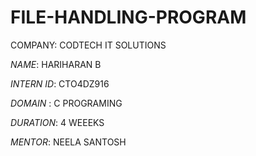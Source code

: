 # FILE-HANDLING-PROGRAM
COMPANY: CODTECH IT SOLUTIONS

*NAME*: HARIHARAN B

*INTERN ID*: CTO4DZ916

*DOMAIN* : C PROGRAMING

*DURATION*: 4 WEEEKS

*MENTOR*: NEELA SANTOSH
